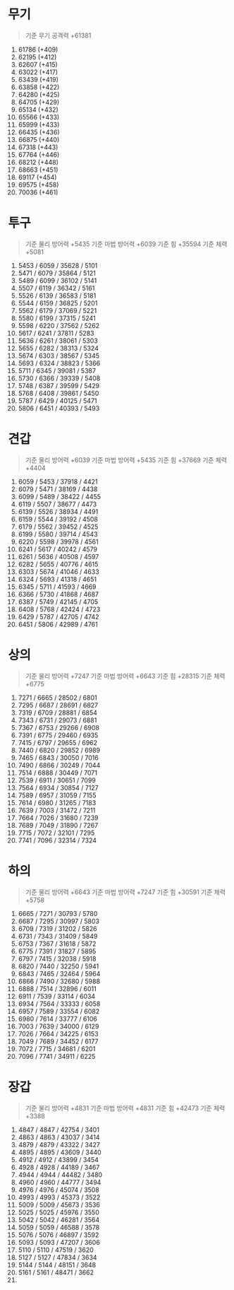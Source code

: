 # 무기

> 기준 무기 공격력 +61381

1. 61786 (+409)
2. 62195 (+412)
3. 62607 (+415)
4. 63022 (+417)
5. 63439 (+419)
6. 63858 (+422)
7. 64280 (+425)
8. 64705 (+429)
9. 65134 (+432)
10. 65566 (+433)
11. 65999 (+433)
12. 66435 (+436)
13. 66875 (+440)
14. 67318 (+443)
15. 67764 (+446)
16. 68212 (+448)
17. 68663 (+451)
18. 69117 (+454)
19. 69575 (+458)
20. 70036 (+461)

# 투구

> 기준 물리 방어력 +5435
> 기준 마법 방어력 +6039
> 기준 힘 +35594
> 기준 체력 +5081

1. 5453 / 6059 / 35628 / 5101
2. 5471 / 6079 / 35864 / 5121
3. 5489 / 6099 / 36102 / 5141
4. 5507 / 6119 / 36342 / 5161
5. 5526 / 6139 / 36583 / 5181
6. 5544 / 6159 / 36825 / 5201
7. 5562 / 6179 / 37069 / 5221
8. 5580 / 6199 / 37315 / 5241
9. 5598 / 6220 / 37562 / 5262
10. 5617 / 6241 / 37811 / 5283
11. 5636 / 6261 / 38061 / 5303
12. 5655 / 6282 / 38313 / 5324
13. 5674 / 6303 / 38567 / 5345
14. 5693 / 6324 / 38823 / 5366
15. 5711 / 6345 / 39081 / 5387
16. 5730 / 6366 / 39339 / 5408
17. 5748 / 6387 / 39599 / 5429
18. 5768 / 6408 / 39861 / 5450
19. 5787 / 6429 / 40125 / 5471
20. 5806 / 6451 / 40393 / 5493

# 견갑

> 기준 물리 방어력 +6039
> 기준 마법 방어력 +5435
> 기준 힘 +37669
> 기준 체력 +4404

1. 6059 / 5453 / 37918 / 4421
2. 6079 / 5471 / 38169 / 4438
3. 6099 / 5489 / 38422 / 4455
4. 6119 / 5507 / 38677 / 4473
5. 6139 / 5526 / 38934 / 4491
6. 6159 / 5544 / 39192 / 4508
7. 6179 / 5562 / 39452 / 4525
8. 6199 / 5580 / 39714 / 4543
9. 6220 / 5598 / 39978 / 4561
10. 6241 / 5617 / 40242 / 4579
11. 6261 / 5636 / 40508 / 4597
12. 6282 / 5655 / 40776 / 4615
13. 6303 / 5674 / 41046 / 4633
14. 6324 / 5693 / 41318 / 4651
15. 6345 / 5711 / 41593 / 4669
16. 6366 / 5730 / 41868 / 4687
17. 6387 / 5749 / 42145 / 4705
18. 6408 / 5768 / 42424 / 4723
19. 6429 / 5787 / 42705 / 4742
20. 6451 / 5806 / 42989 / 4761

# 상의

> 기준 물리 방어력 +7247
> 기준 마법 방어력 +6643
> 기준 힘 +28315
> 기준 체력 +6775

1. 7271 / 6665 / 28502 / 6801
2. 7295 / 6687 / 28691 / 6827
3. 7319 / 6709 / 28881 / 6854
4. 7343 / 6731 / 29073 / 6881
5. 7367 / 6753 / 29266 / 6908
6. 7391 / 6775 / 29460 / 6935
7. 7415 / 6797 / 29655 / 6962
8. 7440 / 6820 / 29852 / 6989
9. 7465 / 6843 / 30050 / 7016
10. 7490 / 6866 / 30249 / 7044
11. 7514 / 6888 / 30449 / 7071
12. 7539 / 6911 / 30651 / 7099
13. 7564 / 6934 / 30854 / 7127
14. 7589 / 6957 / 31059 / 7155
15. 7614 / 6980 / 31265 / 7183
16. 7639 / 7003 / 31472 / 7211
17. 7664 / 7026 / 31680 / 7239
18. 7689 / 7049 / 31890 / 7267
19. 7715 / 7072 / 32101 / 7295
20. 7741 / 7096 / 32314 / 7324

# 하의

> 기준 물리 방어력 +6643
> 기준 마법 방어력 +7247
> 기준 힘 +30591
> 기준 체력 +5758

1. 6665 / 7271 / 30793 / 5780
2. 6687 / 7295 / 30997 / 5803
3. 6709 / 7319 / 31202 / 5826
4. 6731 / 7343 / 31409 / 5849
5. 6753 / 7367 / 31618 / 5872
6. 6775 / 7391 / 31827 / 5895
7. 6797 / 7415 / 32038 / 5918
8. 6820 / 7440 / 32250 / 5941
9. 6843 / 7465 / 32464 / 5964
10. 6866 / 7490 / 32680 / 5988
11. 6888 / 7514 / 32896 / 6011
12. 6911 / 7539 / 33114 / 6034
13. 6934 / 7564 / 33333 / 6058
14. 6957 / 7589 / 33554 / 6082
15. 6980 / 7614 / 33777 / 6106
16. 7003 / 7639 / 34000 / 6129
17. 7026 / 7664 / 34225 / 6153
18. 7049 / 7689 / 34452 / 6177
19. 7072 / 7715 / 34681 / 6201
20. 7096 / 7741 / 34911 / 6225

# 장갑

> 기준 물리 방어력 +4831
> 기준 마법 방어력 +4831
> 기준 힘 +42473
> 기준 체력 +3388

1. 4847 / 4847 / 42754 / 3401
2. 4863 / 4863 / 43037 / 3414
3. 4879 / 4879 / 43322 / 3427
4. 4895 / 4895 / 43609 / 3440
5. 4912 / 4912 / 43899 / 3454
6. 4928 / 4928 / 44189 / 3467
7. 4944 / 4944 / 44482 / 3480
8. 4960 / 4960 / 44777 / 3494
9. 4976 / 4976 / 45074 / 3508
10. 4993 / 4993 / 45373 / 3522
11. 5009 / 5009 / 45673 / 3536
12. 5025 / 5025 / 45976 / 3550
13. 5042 / 5042 / 46281 / 3564
14. 5059 / 5059 / 46588 / 3578
15. 5076 / 5076 / 46897 / 3592
16. 5093 / 5093 / 47207 / 3606
17. 5110 / 5110 / 47519 / 3620
18. 5127 / 5127 / 47834 / 3634
19. 5144 / 5144 / 48151 / 3648
20. 5161 / 5161 / 48471 / 3662
21. 